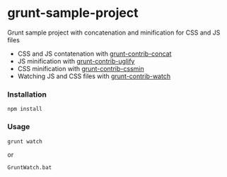 # grunt-sample-project

Grunt sample project with concatenation and minification for CSS and JS files

- CSS and JS contatenation with [grunt-contrib-concat](https://github.com/gruntjs/grunt-contrib-concat)
- JS minification with [grunt-contrib-uglify](https://github.com/gruntjs/grunt-contrib-uglify)
- CSS minification with [grunt-contrib-cssmin](https://github.com/gruntjs/grunt-contrib-cssmin)
- Watching JS and CSS files with [grunt-contrib-watch](https://github.com/gruntjs/grunt-contrib-watch)

### Installation
```shell
npm install
```

### Usage
```shell
grunt watch
```
or
```shell
GruntWatch.bat
```
